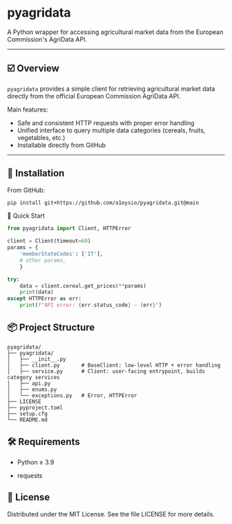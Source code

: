 # pyagridata

A Python wrapper for accessing agricultural market data from the European Commission's AgriData API.

---

## ☑️ Overview

`pyagridata` provides a simple client for retrieving agricultural market data directly from the official European Commission AgriData API.

Main features:
- Safe and consistent HTTP requests with proper error handling  
- Unified interface to query multiple data categories (cereals, fruits, vegetables, etc.)  
- Installable directly from GitHub  

---

## 🚀 Installation

From GitHub:

```bash
pip install git+https://github.com/a1oysio/pyagridata.git@main
```

🧰 Quick Start

```python
from pyagridata import Client, HTTPError

client = Client(timeout=60)
params = {
    'memberStateCodes': ['IT'],
    # other params,
    }

try:
    data = client.cereal.get_prices(**params)
    print(data)
except HTTPError as err:
    print(f"API error: {err.status_code} — {err}")
```
## 📦 Project Structure

```
pyagridata/
├── pyagridata/
│   ├── __init__.py
│   ├── client.py       # BaseClient: low-level HTTP + error handling
│   ├── service.py      # Client: user-facing entrypoint, builds category services
│   ├── api.py
│   ├── enums.py
│   └── exceptions.py   # Error, HTTPError
├── LICENSE
├── pyproject.toml
├── setup.cfg
└── README.md
```

## 🛠 Requirements

- Python ≥ 3.9

- requests

## 📄 License

Distributed under the MIT License.
See the file LICENSE for more details.
